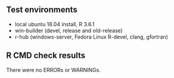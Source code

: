 ## Test environments
* local ubuntu 18.04 install, R 3.6.1
* win-builder (devel, release and old-release)
* r-hub (windows-server, Fedora Linux R-devel, clang, gfortran)

## R CMD check results

There were no ERRORs or WARNINGs. 